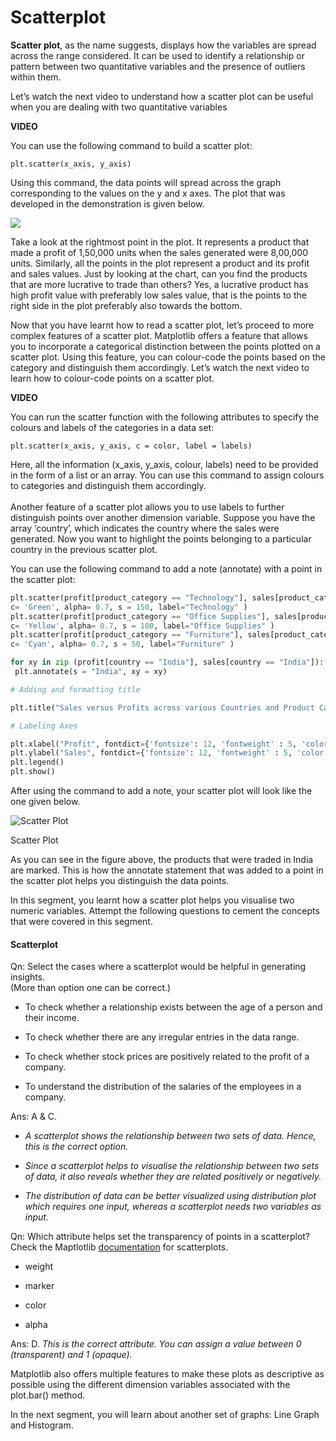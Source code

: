 # Scatterplot

**Scatter plot**, as the name suggests, displays how the variables are spread across the range considered. It can be used to identify a relationship or pattern between two quantitative variables and the presence of outliers within them.

Let’s watch the next video to understand how a scatter plot can be useful when you are dealing with two quantitative variables

**VIDEO**

You can use the following command to build a scatter plot:

`plt.scatter(x_axis, y_axis)`

Using this command, the data points will spread across the graph corresponding to the values on the y and x axes. The plot that was developed in the demonstration is given below. 

![](https://i.ibb.co/zRHQbx7/Sales-vs-Profit-Scatter-Plot-1.png)

Take a look at the rightmost point in the plot. It represents a product that made a profit of 1,50,000 units when the sales generated were 8,00,000 units. Similarly, all the points in the plot represent a product and its profit and sales values. Just by looking at the chart, can you find the products that are more lucrative to trade than others? Yes, a lucrative product has high profit value with preferably low sales value, that is the points to the right side in the plot preferably also towards the bottom.

Now that you have learnt how to read a scatter plot, let’s proceed to more complex features of a scatter plot. Matplotlib offers a feature that allows you to incorporate a categorical distinction between the points plotted on a scatter plot. Using this feature, you can colour-code the points based on the category and distinguish them accordingly. Let’s watch the next video to learn how to colour-code points on a scatter plot.

**VIDEO**

You can run the scatter function with the following attributes to specify the colours and labels of the categories in a data set:

`plt.scatter(x_axis, y_axis, c = color, label = labels)`

Here, all the information (x_axis, y_axis, colour, labels) need to be provided in the form of a list or an array. You can use this command to assign colours to categories and distinguish them accordingly.   
   
Another feature of a scatter plot allows you to use labels to further distinguish points over another dimension variable. Suppose you have the array ‘country’, which indicates the country where the sales were generated. Now you want to highlight the points belonging to a particular country in the previous scatter plot.

You can use the following command to add a note (annotate) with a point in the scatter plot:

```python
plt.scatter(profit[product_category == "Technology"], sales[product_category == "Technology"], 
c= 'Green', alpha= 0.7, s = 150, label="Technology" )
plt.scatter(profit[product_category == "Office Supplies"], sales[product_category == "Office Supplies"], 
c= 'Yellow', alpha= 0.7, s = 100, label="Office Supplies" )
plt.scatter(profit[product_category == "Furniture"], sales[product_category == "Furniture"], 
c= 'Cyan', alpha= 0.7, s = 50, label="Furniture" )

for xy in zip (profit[country == "India"], sales[country == "India"]):
 plt.annotate(s = "India", xy = xy)

# Adding and formatting title

plt.title("Sales versus Profits across various Countries and Product Categories\n", fontdict={'fontsize': 20, 'fontweight' : 5, 'color' : 'Green'})

# Labeling Axes

plt.xlabel("Profit", fontdict={'fontsize': 12, 'fontweight' : 5, 'color' : 'Brown'})
plt.ylabel("Sales", fontdict={'fontsize': 12, 'fontweight' : 5, 'color' : 'Brown'})
plt.legend()
plt.show()
```

After using the command to add a note, your scatter plot will look like the one given below. 

![Scatter Plot](https://i.ibb.co/f4ZQVwN/Sales-vs-Profit-Scatter-Plot.png)

Scatter Plot

As you can see in the figure above, the products that were traded in India are marked. This is how the annotate statement that was added to a point in the scatter plot helps you distinguish the data points. 

In this segment, you learnt how a scatter plot helps you visualise two numeric variables. Attempt the following questions to cement the concepts that were covered in this segment. 

#### Scatterplot

Qn: Select the cases where a scatterplot would be helpful in generating insights.  
(More than option one can be correct.)

- To check whether a relationship exists between the age of a person and their income.

- To check whether there are any irregular entries in the data range.

- To check whether stock prices are positively related to the profit of a company.

- To understand the distribution of the salaries of the employees in a company.

Ans: A & C. 

- *A scatterplot shows the relationship between two sets of data. Hence, this is the correct option.*

- *Since a scatterplot helps to visualise the relationship between two sets of data, it also reveals whether they are related positively or negatively.*

- *The distribution of data can be better visualized using distribution plot which requires one input, whereas a scatterplot needs two variables as input.*

Qn: Which attribute helps set the transparency of points in a scatterplot?  
Check the Maptlotlib [documentation](https://matplotlib.org/3.1.1/api/_as_gen/matplotlib.pyplot.scatter.html?highlight=scatterplot) for scatterplots.

- weight

- marker

- color

- alpha

Ans: D. *This is the correct attribute. You can assign a value between 0 (transparent) and 1 (opaque).*

Matplotlib also offers multiple features to make these plots as descriptive as possible using the different dimension variables associated with the plot.bar() method.

In the next segment, you will learn about another set of graphs: Line Graph and Histogram.
